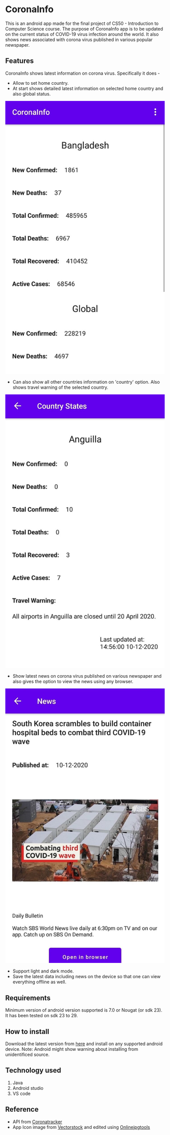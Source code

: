 # CoronaInfo

This is an android app made for the final project of CS50 - Introduction to Computer Science course.
The purpose of CoronaInfo app is to be updated on the current status of COVID-19 virus infection around the world. It also shows news associated with corona virus published in various popular newspaper.

## Features

CoronaInfo shows latest information on corona virus. Specifically it does -

- Allow to set home country.
- At start shows detailed latest information on selected home country and also global status.

![Home menu](https://github.com/amritoo/corona-info/blob/master/images/home.jpg)

- Can also show all other countries information on 'country' option. Also shows travel warning of the selected country.

![Country menu](https://github.com/amritoo/corona-info/blob/master/images/country.jpg)

- Show latest news on corona virus published on various newspaper and also gives the option to view the news using any browser.

![News](https://github.com/amritoo/corona-info/blob/master/images/news.jpg)

- Support light and dark mode.
- Save the latest data including news on the device so that one can view everything offline as well.

## Requirements

Minimum version of android version supported is 7.0 or Nougat (or sdk 23). It has been tested on sdk 23 to 29.

## How to install

Download the latest version from [here](https://github.com/amritoo/corona-info/releases/) and install on any supported android device. Note: Android might show warning about installing from unidentificed source.

## Technology used

1. Java
2. Android studio
3. VS code

## Reference

- API from [Coronatracker](https://api.coronatracker.com/)
- App Icon image from [Vectorstock](https://www.vectorstock.com/) and edited using [Onlinejpgtools](https://onlinejpgtools.com/)
